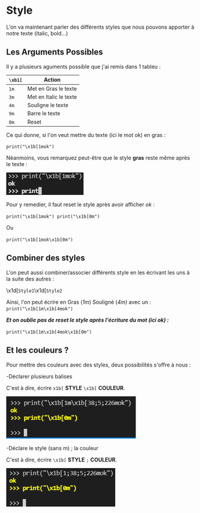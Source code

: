 # Style

L'on va maintenant parler des différents styles que nous pouvons apporter à notre texte (italic, bold...)

## Les Arguments Possibles

Il y a plusieurs aguments possible que j'ai remis dans 1 tableu :

|``\xb1[``|Action                 |
|---------|-----------------------|
|``1m``   |Met en Gras le texte   |
|``3m``   |Met en Italic le texte |
|``4m``   |Souligne le texte      |
|``9m``   |Barre le texte         |
|``0m``   |Reset                  |

Ce qui donne, si l'on veut mettre du texte (ici le mot ok) en gras :

```
print("\x1b[1mok")
```

Néanmoins, vous remarquez peut-être que le style **gras** reste même après le texte :

<img src="/img2.PNG">

Pour y remedier, il faut reset le style après avoir afficher *ok* :

``
print("\x1b[1mok")
print("\x1b[0m")
``

Ou

``
print("\x1b[1mok\x1b[0m")
``

## Combiner des styles

L'on peut aussi combiner/associer différents style en les écrivant les uns à la suite des autres :

\x1d[``Style1``\x1d[``Style2``

Ainsi, l'on peut écrire en Gras (*1m*) Souligné (*4m)* avec un : ``print("\x1b[1m\x1b[4mok")``

***Et on oublie pas de reset le style après l'écriture du mot (ici ok) :***

``
print("\x1b[1m\x1b[4mok\x1b[0m")
``

## Et les couleurs ?

Pour mettre des couleurs avec des styles, deux possibilités s'offre à nous :
  
  -Déclarer plusieurs balises
  
C'est à dire, écrire ``x1b[`` **STYLE** ``\x1b[`` **COULEUR**.

<img src="/img3.PNG">

  -Déclare le style (sans m) ; la couleur
 
C'est à dire, écrire ``\x1b[`` **STYLE** ``;`` **COULEUR**.

<img src="/img4.PNG">

